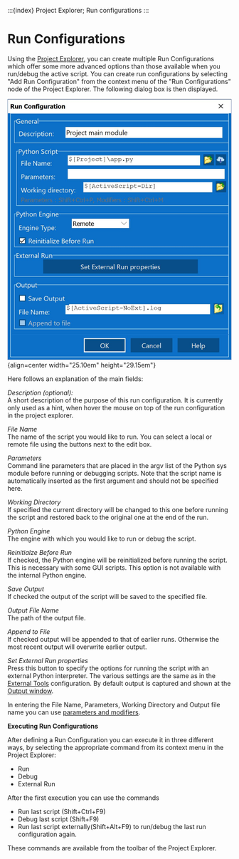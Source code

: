 :::{index} Project Explorer; Run configurations
:::


# Run Configurations

Using the [Project  Explorer](projectexplorer), you can create multiple 
Run Configurations which offer some more advanced options 
than those available when you run/debug the active script. You can create 
run configurations by selecting "Add Run Configuration" from the context 
menu of the "Run Configurations" node of the Project Explorer. 
The following dialog box is then displayed.

![graphic](images/runconfigurations1.JPG){align=center width="25.10em" height="29.15em"}

Here follows an explanation of the main fields:

*Description (optional):*\
A short description of the purpose of this run configuration. It is currently only used as 
a hint, when hover the mouse on top of the run configuration in the project 
explorer.

*File Name*\
The name of the script you would like to run. You can select a local or remote 
 file using the buttons next to the edit box.

*Parameters*\
Command line parameters that are placed in the argv list of the Python sys module before 
running or debugging scripts. Note that the script name is automatically 
inserted as the first argument and should not be specified here.

*Working Directory*\
If specified the current directory will be changed to this one before running the script 
 and restored back to the original one at the end of the run.

*Python Engine*\
The engine with which you would like to run or debug the script.

*Reinitialze Before Run*\
If checked, the Python engine will be reinitialized before running the script. This 
is necessary with some GUI scripts. This option is not available with 
the internal Python engine.

*Save Output*\
If checked the output of the script will be saved to the specified file.

*Output File Name*\
The path of the output file.

*Append to File*\
If checked output will be appended to that of earlier runs. Otherwise the most recent 
output will overwrite earlier output.

*Set External Run properties*\
Press this  button to specify the options for running the script with an external Python 
interpreter. The various settings are the same as in the [External Tools](externaltools) 
configuration. By default output is captured and shown at the [Output window](outputwindow).

In entering  the File Name, Parameters, Working Directory and Output file name you can use
[parameters and modifiers](parameters).

**Executing Run Configurations**

After defining a Run Configuration you can execute it in three different ways, by selecting 
the appropriate command from its context menu in the Project Explorer:
-  Run
- Debug
- External Run

After the  first execution you can use the commands
- Run last script (Shift+Ctrl+F9)
- Debug last script (Shift+F9)
- Run  last script externally(Shift+Alt+F9)
to run/debug  the last run configuration again.

These commands are available from the toolbar of the Project Explorer.
